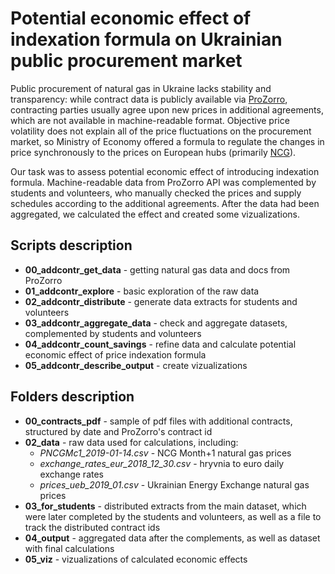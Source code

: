 # Potential economic effect of indexation formula on Ukrainian public procurement market

Public procurement of natural gas in Ukraine lacks stability and transparency: while contract data is publicly available via [ProZorro](https://prozorro.gov.ua/), contracting parties usually agree upon new prices in additional agreements, which are not available in machine-readable format. Objective price volatility does not explain all of the price fluctuations on the procurement market, so Ministry of Economy offered a formula to regulate the changes in price synchronously to the prices on European hubs (primarily [NCG](https://www.powernext.com/futures-market-data)).

Our task was to assess potential economic effect of introducing indexation formula. Machine-readable data from ProZorro API was complemented by students and volunteers, who manually checked the prices and supply schedules according to the additional agreements. After the data had been aggregated, we calculated the effect and created some vizualizations.

## Scripts description
* **00_addcontr_get_data** - getting natural gas data and docs from ProZorro
* **01_addcontr_explore** - basic exploration of the raw data
* **02_addcontr_distribute** - generate data extracts for students and volunteers
* **03_addcontr_aggregate_data** - check and aggregate datasets, complemented by students and volunteers
* **04_addcontr_count_savings** - refine data and calculate potential economic effect of price indexation formula
* **05_addcontr_describe_output** - create vizualizations

## Folders description
* **00_contracts_pdf** - sample of pdf files with additional contracts, structured by date and ProZorro's contract id
* **02_data** - raw data used for calculations, including:
  * *PNCGMc1_2019-01-14.csv* - NCG Month+1 natural gas prices
  * *exchange_rates_eur_2018_12_30.csv* - hryvnia to euro daily exchange rates
  * *prices_ueb_2019_01.csv* - Ukrainian Energy Exchange natural gas prices
* **03_for_students** - distributed extracts from the main dataset, which were later completed by the students and volunteers, as well as a file to track the distributed contract ids
* **04_output** - aggregated data after the complements, as well as dataset with final calculations
* **05_viz** - vizualizations of calculated economic effects
